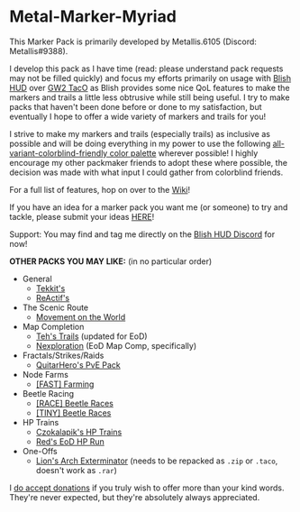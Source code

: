 # Metal-Marker-Myriad
This Marker Pack is primarily developed by Metallis.6105 (Discord: Metallis#9388).

I develop this pack as I have time (read: please understand pack requests may not be filled quickly) and focus my efforts primarily on usage with [Blish HUD](https://blishhud.com/) over [GW2 TacO](http://www.gw2taco.com/) as Blish provides some nice QoL features to make the markers and trails a little less obtrusive while still being useful. I try to make packs that haven't been done before or done to my satisfaction, but eventually I hope to offer a wide variety of markers and trails for you!

I strive to make my markers and trails (especially trails) as inclusive as possible and will be doing everything in my power to use the following [all-variant-colorblind-friendly color palette](https://davidmathlogic.com/colorblind/#%23000000-%23E69F00-%2356B4E9-%23009E73-%23F0E442-%230072B2-%23D55E00-%23CC79A7) wherever possible! I highly encourage my other packmaker friends to adopt these where possible, the decision was made with what input I could gather from colorblind friends.

For a full list of features, hop on over to the [Wiki](https://github.com/Metallis/Metal-Marker-Myriad/wiki)!

If you have an idea for a marker pack you want me (or someone) to try and tackle, please submit your ideas [HERE](https://github.com/blish-hud/Blish-HUD/discussions/categories/requested-marker-packs)!

Support: You may find and tag me directly on the [Blish HUD Discord](https://discord.gg/FYKN3qh) for now!

**OTHER PACKS YOU MAY LIKE:** (in no particular order)
 - General
    - [Tekkit's](http://tekkitsworkshop.net/index.php/gw2-taco/download)
    - [ReActif's](https://www.heinze.fr/taco/?lang=en)
 - The Scenic Route
    - [Movement on the World](https://github.com/Sutcenes/MovementOnTheWorld_TacoSupport/wiki)
 - Map Completion
    - [Teh's Trails](https://github.com/xrandox/TehsTrails) (updated for EoD)
    - [Nexploration](https://github.com/Nexrym/Nexploration) (EoD Map Comp, specifically)
 - Fractals/Strikes/Raids
    - [QuitarHero's PvE Pack](https://github.com/QuitarHero/Heros-Marker-Pack)
 - Node Farms
    - [\[FAST\] Farming](https://fast.farming-community.eu/farming/guides/fast-taco-marker)
 - Beetle Racing
    - [\[RACE\] Beetle Races](https://goo.gl/AQmm4F)
    - [\[TINY\] Beetle Races](https://tinyarmy.org/beetle/)
- HP Trains
    - [Czokalapik's HP Trains](https://bitbucket.org/czokalapik/czokalapiks-guides-for-gw2taco/src/master/)
    - [Red's EoD HP Run](https://www.reddit.com/r/Guildwars2/comments/t56gak/taco_trails_for_eod_hps/)
- One-Offs
    - [Lion's Arch Exterminator](https://www.reddit.com/r/GW2TacO/comments/eazd7s/trail_and_markers_for_lions_arch_exterminator/) (needs to be repacked as `.zip` or `.taco`, doesn't work as `.rar`)

I [do accept donations](https://ko-fi.com/metallis) if you truly wish to offer more than your kind words. They're never expected, but they're absolutely always appreciated.
